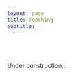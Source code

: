 ```yaml
---
layout: page
title: Teaching
subtitle: 
---
```



<div class="col-lg-4 col-lg-offset-4 col-md-4 col-md-offset-4">
    <i class="fas fa-exclamation-triangle fa-9x"></i>
    <br><br>
    <p>Under construction... </p>
</div>
